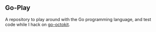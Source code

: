 Go-Play
-------

A repository to play around with the Go programming language, and test code while I hack on [go-octokit](https://github.com/github/go-octokit/).
